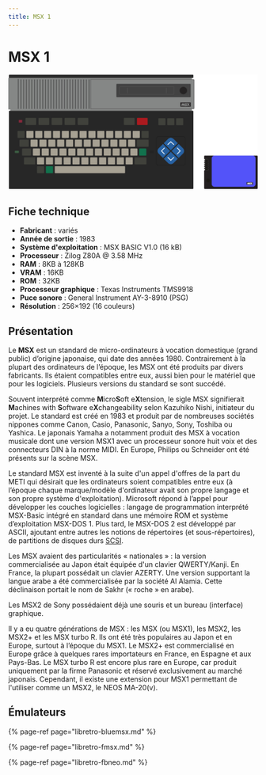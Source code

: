 ```yaml
---
title: MSX 1
---
```


# MSX 1

![](/migration-images/emulateurs/ordinosaures/msx-1/image%20%28274%29.png)

## Fiche technique

* **Fabricant** : variés
* **Année de sortie** : 1983
* **Système d'exploitation** : MSX BASIC V1.0 \(16 kB\)
* **Processeur** : Zilog Z80A @ 3.58 MHz
* **RAM** : 8KB à 128KB
* **VRAM** : 16KB
* **ROM** : 32KB
* **Processeur graphique** : Texas Instruments TMS9918
* **Puce sonore** : General Instrument AY-3-8910 \(PSG\)
* **Résolution** : 256×192 \(16 couleurs\)

## Présentation

Le **MSX** est un standard de micro-ordinateurs à vocation domestique \(grand public\) d’origine japonaise, qui date des années 1980. Contrairement à la plupart des ordinateurs de l’époque, les MSX ont été produits par divers fabricants. Ils étaient compatibles entre eux, aussi bien pour le matériel que pour les logiciels. Plusieurs versions du standard se sont succédé.

Souvent interprété comme **M**icro**S**oft e**X**tension, le sigle MSX signifierait **M**achines with **S**oftware e**X**changeability selon Kazuhiko Nishi, initiateur du projet. Le standard est créé en 1983 et produit par de nombreuses sociétés nippones comme Canon, Casio, Panasonic, Sanyo, Sony, Toshiba ou Yashica. Le japonais Yamaha a notamment produit des MSX à vocation musicale dont une version MSX1 avec un processeur sonore huit voix et des connecteurs DIN à la norme MIDI. En Europe, Philips ou Schneider ont été présents sur la scène MSX.

Le standard MSX est inventé à la suite d'un appel d'offres de la part du METI qui désirait que les ordinateurs soient compatibles entre eux \(à l’époque chaque marque/modèle d'ordinateur avait son propre langage et son propre système d'exploitation\). Microsoft répond à l’appel pour développer les couches logicielles : langage de programmation interprété MSX-Basic intégré en standard dans une mémoire ROM et système d’exploitation MSX-DOS 1. Plus tard, le MSX-DOS 2 est développé par ASCII, ajoutant entre autres les notions de répertoires \(et sous-répertoires\), de partitions de disques durs [SCSI](https://fr.wikipedia.org/wiki/Small_Computer_System_Interface).

Les MSX avaient des particularités « nationales » : la version commercialisée au Japon était équipée d'un clavier QWERTY/Kanji. En France, la plupart possédait un clavier AZERTY. Une version supportant la langue arabe a été commercialisée par la société Al Alamia. Cette déclinaison portait le nom de Sakhr \(« roche » en arabe\).

Les MSX2 de Sony possédaient déjà une souris et un bureau \(interface\) graphique.

Il y a eu quatre générations de MSX : les MSX \(ou MSX1\), les MSX2, les MSX2+ et les MSX turbo R. Ils ont été très populaires au Japon et en Europe, surtout à l’époque du MSX1. Le MSX2+ est commercialisé en Europe grâce à quelques rares importateurs en France, en Espagne et aux Pays-Bas. Le MSX turbo R est encore plus rare en Europe, car produit uniquement par la firme Panasonic et réservé exclusivement au marché japonais. Cependant, il existe une extension pour MSX1 permettant de l'utiliser comme un MSX2, le NEOS MA-20\(v\).

## Émulateurs

{% page-ref page="libretro-bluemsx.md" %}

{% page-ref page="libretro-fmsx.md" %}

{% page-ref page="libretro-fbneo.md" %}

